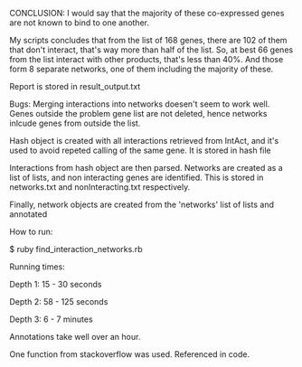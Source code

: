 CONCLUSION: I would say that the majority of these co-expressed genes are not known to bind to one another.

My scripts concludes that from the list of 168 genes, there are 102 of them that don't interact, that's way more than half of the list. So, at best 66 genes from the list interact with other products, that's less than 40%. And those form 8 separate networks, one of them including the majority of these.


Report is stored in result_output.txt


Bugs:
Merging interactions into networks doesen't seem to work well. Genes outside the problem gene list are not deleted, hence networks inlcude genes from outside the list.


Hash object is created with all interactions retrieved from IntAct, and it's used to avoid repeted calling of the same gene. 
It is stored in hash file

Interactions from hash object are then parsed. Networks are created as a list of lists, and non interacting genes are identified. This is stored in networks.txt and nonInteracting.txt respectively.

Finally, network objects are created from the 'networks' list of lists and annotated


How to run:

$ ruby find_interaction_networks.rb 

Running times:

Depth 1: 15 - 30 seconds

Depth 2: 58 - 125 seconds

Depth 3: 6 - 7 minutes

Annotations take well over an hour.

One function from stackoverflow was used. Referenced in code.